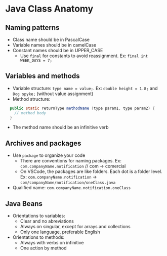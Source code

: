 # Java Class Anatomy

## Naming patterns

- Class name should be in PascalCase
- Variable names should be in camelCase
- Constant names should be in UPPER_CASE
  - Use `final` for constants to avoid reassignment. Ex: `final int WEEK_DAYS = 7;`

## Variables and methods

- Variable structure: `type name = value;`. Ex: `double height = 1.8;` and `Dog spyke;` (without value assignment)
- Method structure:

```java
  public static returnType methodName (type param1, type param2) {
    // method body
  }
```

- The method name should be an infinitive verb

## Archives and packages

- Use `package` to organize your code
  - There are conventions for naming packages. Ex: `com.companyName.notification` // com -> comercial
  - On VSCode, the packages are like folders. Each dot is a folder level. Ex: `com.companyName.notification` -> `com/companyName/notification/oneClass.java`
- Qualified name: `com.companyName.notification.oneClass`

## Java Beans

- Orientations to variables:
  - Clear and no abreviations
  - Always on singular, except for arrays and collections
  - Only one language, preferable English
- Orientations to methods:
  - Always with verbs on infinitive
  - One action by method
